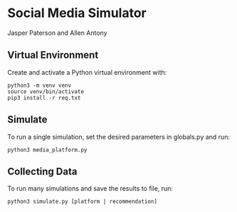 # Social Media Simulator

Jasper Paterson and Allen Antony

## Virtual Environment

Create and activate a Python virtual environment with:

```console
python3 -m venv venv
source venv/bin/activate
pip3 install -r req.txt
```

## Simulate

To run a single simulation, set the desired parameters in globals.py and run:

```console
python3 media_platform.py
```

## Collecting Data

To run many simulations and save the results to file, run:

```
python3 simulate.py [platform | recommendation]
```
